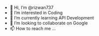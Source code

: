 - 👋 Hi, I’m @rizwan737
- 👀 I’m interested in Coding
- 🌱 I’m currently learning API Development
- 💞️ I’m looking to collaborate on Google
- 📫 How to reach me ...

<!---
rizwan737/rizwan737 is a ✨ special ✨ repository because its `README.md` (this file) appears on your GitHub profile.
You can click the Preview link to take a look at your changes.
--->
